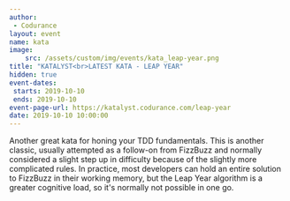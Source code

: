 ```yaml
---
author: 
 - Codurance
layout: event
name: kata
image:
    src: /assets/custom/img/events/kata_leap-year.png
title: "KATALYST<br>LATEST KATA - LEAP YEAR"
hidden: true
event-dates: 
 starts: 2019-10-10
 ends: 2019-10-10
event-page-url: https://katalyst.codurance.com/leap-year
date: 2019-10-10 10:00:00
---
```


Another great kata for honing your TDD fundamentals. This is another classic, usually attempted as a follow-on from FizzBuzz and normally considered a slight step up in difficulty because of the slightly more complicated rules. In practice, most developers can hold an entire solution to FizzBuzz in their working memory, but the Leap Year algorithm is a greater cognitive load, so it's normally not possible in one go.